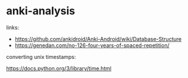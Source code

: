 # anki-analysis

links:

- https://github.com/ankidroid/Anki-Android/wiki/Database-Structure
- https://genedan.com/no-126-four-years-of-spaced-repetition/

converting unix timestamps:

https://docs.python.org/3/library/time.html
